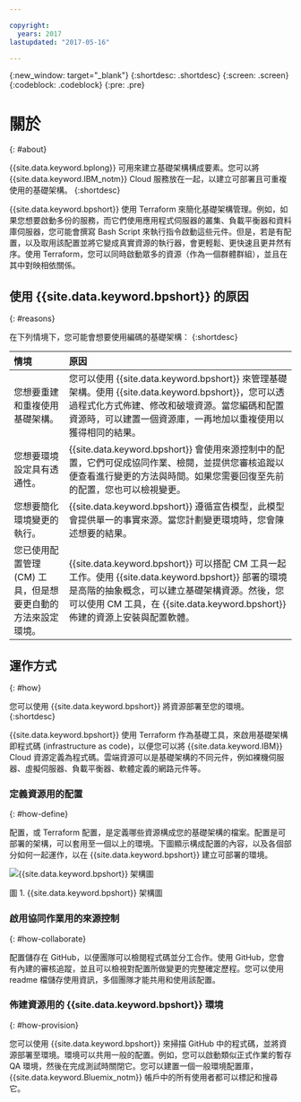 ```yaml
---

copyright:
  years: 2017
lastupdated: "2017-05-16"

---
```


{:new_window: target="_blank"}
{:shortdesc: .shortdesc}
{:screen: .screen}
{:codeblock: .codeblock}
{:pre: .pre}

# 關於
{: #about}

{{site.data.keyword.bplong}} 可用來建立基礎架構構成要素。您可以將 {{site.data.keyword.IBM_notm}} Cloud 服務放在一起，以建立可部署且可重複使用的基礎架構。
{:shortdesc}

{{site.data.keyword.bpshort}} 使用 Terraform 來簡化基礎架構管理。例如，如果您想要啟動多份的服務，而它們使用應用程式伺服器的叢集、負載平衡器和資料庫伺服器，您可能會撰寫 Bash Script 來執行指令啟動這些元件。但是，若是有配置，以及取用該配置並將它變成真實資源的執行器，會更輕鬆、更快速且更井然有序。使用 Terraform，您可以同時啟動眾多的資源（作為一個群體群組），並且在其中對映相依關係。 

## 使用 {{site.data.keyword.bpshort}} 的原因
{: #reasons}

在下列情境下，您可能會想要使用編碼的基礎架構：
{:shortdesc}

| 情境     | 原因    |
| :------------- | :------------- |
| 您想要重建和重複使用基礎架構。 | 您可以使用 {{site.data.keyword.bpshort}} 來管理基礎架構。使用 {{site.data.keyword.bpshort}}，您可以透過程式化方式佈建、修改和破壞資源。當您編碼和配置資源時，可以建置一個資源庫，一再地加以重複使用以獲得相同的結果。|
| 您想要環境設定具有透通性。 | {{site.data.keyword.bpshort}} 會使用來源控制中的配置，它們可促成協同作業、檢閱，並提供您審核追蹤以便查看進行變更的方法與時間。如果您需要回復至先前的配置，您也可以檢視變更。 |
| 您想要簡化環境變更的執行。 | {{site.data.keyword.bpshort}} 遵循宣告模型，此模型會提供單一的事實來源。當您計劃變更環境時，您會陳述想要的結果。 |
| 您已使用配置管理 (CM) 工具，但是想要更自動的方法來設定環境。 | {{site.data.keyword.bpshort}} 可以搭配 CM 工具一起工作。使用 {{site.data.keyword.bpshort}} 部署的環境是高階的抽象概念，可以建立基礎架構資源。然後，您可以使用 CM 工具，在 {{site.data.keyword.bpshort}} 佈建的資源上安裝與配置軟體。  
  
## 運作方式
{: #how}

您可以使用 {{site.data.keyword.bpshort}} 將資源部署至您的環境。
{:shortdesc}

{{site.data.keyword.bpshort}} 使用 Terraform 作為基礎工具，來啟用基礎架構即程式碼 (infrastructure as code)，以便您可以將 {{site.data.keyword.IBM}} Cloud 資源定義為程式碼。雲端資源可以是基礎架構的不同元件，例如裸機伺服器、虛擬伺服器、負載平衡器、軟體定義的網路元件等。 

### 定義資源用的配置
{: #how-define}

配置，或 Terraform 配置，是定義哪些資源構成您的基礎架構的檔案。配置是可部署的架構，可以套用至一個以上的環境。下圖顯示構成配置的內容，以及各個部分如何一起運作，以在 {{site.data.keyword.bpshort}} 建立可部署的環境。


![{{site.data.keyword.bpshort}} 架構圖](/images/anatomy_of_a_schematic.png)

圖 1. {{site.data.keyword.bpshort}} 架構圖

### 啟用協同作業用的來源控制
{: #how-collaborate}

配置儲存在 GitHub，以便團隊可以檢閱程式碼並分工合作。使用 GitHub，您會有內建的審核追蹤，並且可以檢視對配置所做變更的完整確定歷程。您可以使用 readme 檔儲存使用資訊，多個團隊才能共用和使用該配置。

### 佈建資源用的 {{site.data.keyword.bpshort}} 環境
{: #how-provision}

您可以使用 {{site.data.keyword.bpshort}} 來掃描 GitHub 中的程式碼，並將資源部署至環境。環境可以共用一般的配置。例如，您可以啟動類似正式作業的暫存 QA 環境，然後在完成測試時關閉它。您可以建置一個一般環境配置庫，{{site.data.keyword.Bluemix_notm}} 帳戶中的所有使用者都可以標記和搜尋它。
